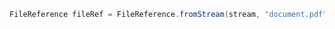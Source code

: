 ﻿```java
FileReference fileRef = FileReference.fromStream(stream, "document.pdf", "application/pdf");
```
